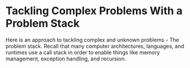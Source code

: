 # Tackling Complex Problems With a Problem Stack

Here is an approach to tackling complex and unknown problems - The problem stack.
Recall that many computer architectures, languages, and runtimes use a call stack
in order to enable things like memory management, exception handling, and recursion.